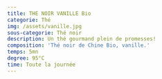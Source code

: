 ```yaml
---
title: THE NOIR VANILLE Bio
categorie: Thé
img: /assets/vanille.jpg
sous-categorie: Thé noir
description: Un thé gourmand plein de promesses!
composition: 'Thé noir de Chine Bio, vanille.'
temps: 5mn
degree: 95°C
time: Toute la journée
---
```


